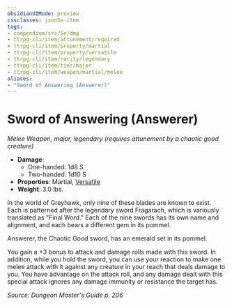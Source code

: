 ```yaml
---
obsidianUIMode: preview
cssclasses: json5e-item
tags:
- compendium/src/5e/dmg
- ttrpg-cli/item/attunement/required
- ttrpg-cli/item/property/martial
- ttrpg-cli/item/property/versatile
- ttrpg-cli/item/rarity/legendary
- ttrpg-cli/item/tier/major
- ttrpg-cli/item/weapon/martial/melee
aliases: 
- "Sword of Answering (Answerer)"
---
```

# Sword of Answering (Answerer)
*Melee Weapon, major, legendary (requires attunement by a chaotic good creature)*  

- **Damage**:
  - One-handed: 1d8 S
  - Two-handed: 1d10 S
- **Properties**: Martial, [Versatile](/compendium/rules/item-properties.md#Versatile)
- **Weight**: 3.0 lbs.

In the world of Greyhawk, only nine of these blades are known to exist. Each is patterned after the legendary sword Fragarach, which is variously translated as "Final Word." Each of the nine swords has its own name and alignment, and each bears a different gem in its pommel.

Answerer, the Chaotic Good sword, has an emerald set in its pommel.

You gain a +3 bonus to attack and damage rolls made with this sword. In addition, while you hold the sword, you can use your reaction to make one melee attack with it against any creature in your reach that deals damage to you. You have advantage on the attack roll, and any damage dealt with this special attack ignores any damage immunity or resistance the target has.

*Source: Dungeon Master's Guide p. 206*